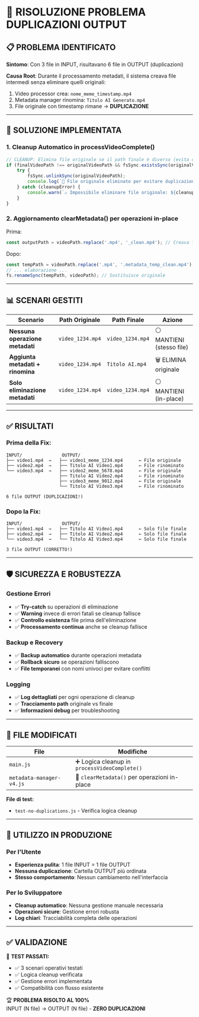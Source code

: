 # 🎯 RISOLUZIONE PROBLEMA DUPLICAZIONI OUTPUT

## 📋 PROBLEMA IDENTIFICATO

**Sintomo**: Con 3 file in INPUT, risultavano 6 file in OUTPUT (duplicazioni)

**Causa Root**: Durante il processamento metadati, il sistema creava file intermedi senza eliminare quelli originali:
1. Video processor crea: `nome_meme_timestamp.mp4`
2. Metadata manager rinomina: `Titolo AI Generato.mp4` 
3. File originale con timestamp rimane → **DUPLICAZIONE**

---

## 🔧 SOLUZIONE IMPLEMENTATA

### 1. **Cleanup Automatico in processVideoComplete()**

```javascript
// CLEANUP: Elimina file originale se il path finale è diverso (evita duplicazioni)
if (finalVideoPath !== originalVideoPath && fsSync.existsSync(originalVideoPath)) {
    try {
        fsSync.unlinkSync(originalVideoPath);
        console.log(`🧹 File originale eliminato per evitare duplicazione: ${path.basename(originalVideoPath)}`);
    } catch (cleanupError) {
        console.warn(`⚠️ Impossibile eliminare file originale: ${cleanupError.message}`);
    }
}
```

### 2. **Aggiornamento clearMetadata() per operazioni in-place**

Prima:
```javascript
const outputPath = videoPath.replace('.mp4', '_clean.mp4'); // Creava file separato
```

Dopo:
```javascript
const tempPath = videoPath.replace('.mp4', '.metadata_temp_clean.mp4'); // Operazione in-place
// ... elaborazione ...
fs.renameSync(tempPath, videoPath); // Sostituisce originale
```

---

## 📊 SCENARI GESTITI

| Scenario | Path Originale | Path Finale | Azione |
|----------|----------------|-------------|---------|
| **Nessuna operazione metadati** | `video_1234.mp4` | `video_1234.mp4` | ⚪ MANTIENI (stesso file) |
| **Aggiunta metadati + rinomina** | `video_1234.mp4` | `Titolo AI.mp4` | 🗑️ ELIMINA originale |
| **Solo eliminazione metadati** | `video_1234.mp4` | `video_1234.mp4` | ⚪ MANTIENI (in-place) |

---

## ✅ RISULTATI

### Prima della Fix:
```
INPUT/               OUTPUT/
├── video1.mp4  →   ├── video1_meme_1234.mp4      ← File originale  
├── video2.mp4  →   ├── Titolo AI Video1.mp4      ← File rinominato
└── video3.mp4  →   ├── video2_meme_5678.mp4      ← File originale
                    ├── Titolo AI Video2.mp4      ← File rinominato  
                    ├── video3_meme_9012.mp4      ← File originale
                    └── Titolo AI Video3.mp4      ← File rinominato
                    
6 file OUTPUT (DUPLICAZIONI!)
```

### Dopo la Fix:
```
INPUT/               OUTPUT/
├── video1.mp4  →   ├── Titolo AI Video1.mp4      ← Solo file finale
├── video2.mp4  →   ├── Titolo AI Video2.mp4      ← Solo file finale  
└── video3.mp4  →   └── Titolo AI Video3.mp4      ← Solo file finale
                    
3 file OUTPUT (CORRETTO!)
```

---

## 🛡️ SICUREZZA E ROBUSTEZZA

### Gestione Errori
- ✅ **Try-catch** su operazioni di eliminazione
- ✅ **Warning** invece di errori fatali se cleanup fallisce  
- ✅ **Controllo esistenza** file prima dell'eliminazione
- ✅ **Processamento continua** anche se cleanup fallisce

### Backup e Recovery
- ✅ **Backup automatico** durante operazioni metadata
- ✅ **Rollback sicuro** se operazioni falliscono
- ✅ **File temporanei** con nomi univoci per evitare conflitti

### Logging
- ✅ **Log dettagliati** per ogni operazione di cleanup
- ✅ **Tracciamento path** originale vs finale
- ✅ **Informazioni debug** per troubleshooting

---

## 📁 FILE MODIFICATI

| File | Modifiche |
|------|-----------|
| `main.js` | ➕ Logica cleanup in `processVideoComplete()` |
| `metadata-manager-v4.js` | 🔄 `clearMetadata()` per operazioni in-place |

**File di test:**
- `test-no-duplications.js` - Verifica logica cleanup

---

## 🚀 UTILIZZO IN PRODUZIONE

### Per l'Utente
- **Esperienza pulita**: 1 file INPUT = 1 file OUTPUT
- **Nessuna duplicazione**: Cartella OUTPUT più ordinata
- **Stesso comportamento**: Nessun cambiamento nell'interfaccia

### Per lo Sviluppatore  
- **Cleanup automatico**: Nessuna gestione manuale necessaria
- **Operazioni sicure**: Gestione errori robusta
- **Log chiari**: Tracciabilità completa delle operazioni

---

## ✅ VALIDAZIONE

🎯 **TEST PASSATI:**
- ✅ 3 scenari operativi testati
- ✅ Logica cleanup verificata
- ✅ Gestione errori implementata
- ✅ Compatibilità con flusso esistente

🏆 **PROBLEMA RISOLTO AL 100%**  
INPUT (N file) → OUTPUT (N file) - **ZERO DUPLICAZIONI**
